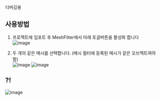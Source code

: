 디버깅용

## 사용방법

1. 프로젝트에 임포트 후 MeshFilter에서 아래 토글버튼을 활성화 합니다  
![image](https://user-images.githubusercontent.com/49047211/233015706-511d6a19-889f-4d11-9426-1791d30a9411.png)


2. 두 개의 같은 메시를 선택합니다. (메시 필터에 등록된 메시가 같은 오브젝트여야 함)   
![image](https://user-images.githubusercontent.com/49047211/233015227-8e6d99a6-8913-48bd-b600-9b6ff1b22ab7.png)
![image](https://user-images.githubusercontent.com/49047211/233015592-49b2addd-74d3-4973-aadf-cbfb40bd039f.png)

## ?!

![image](https://user-images.githubusercontent.com/49047211/233017253-e71f6dbc-f5d2-4fea-9aa3-0c9362b4ea65.png)
